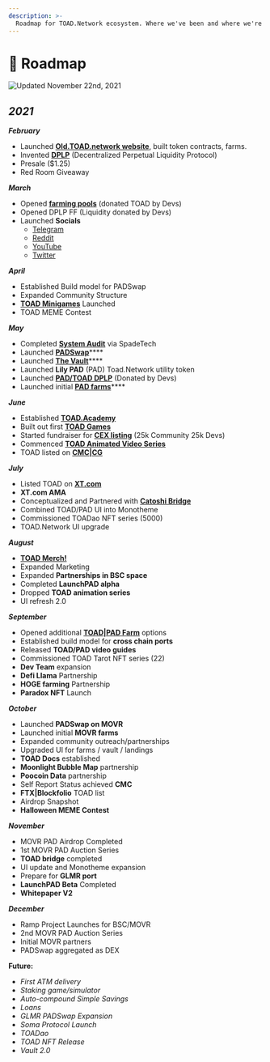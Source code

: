 ```yaml
---
description: >-
  Roadmap for TOAD.Network ecosystem. Where we've been and where we're going next.
---
```


# 🎯 Roadmap

![Updated November 22nd, 2021](../.gitbook/assets/FINAL.jpeg)

## _**2021**_

_**February**_

* Launched [**Old.TOAD.network website**](https://old.toad.network), built token contracts, farms.
* Invented [**DPLP**](../products/dplp.md) (Decentralized Perpetual Liquidity Protocol)
* Presale ($1.25)
* Red Room Giveaway

_**March**_

* Opened [**farming pools**](https://dapps.padswap.exchange/lpfarms) (donated TOAD by Devs)
* Opened DPLP FF (Liquidity donated by Devs)
* Launched **Socials**
  * [Telegram](https://t.me/toadnetwork)
  * [Reddit](https://www.reddit.com/r/toadnetwork)
  * [YouTube](https://www.youtube.com/channel/UCI\_vUc-HrJWtKXj-Re-hTSw)
  * [Twitter](https://twitter.com/toadnetwork)

_**April**_

* Established Build model for PADSwap
* Expanded Community Structure
* [**TOAD Minigames**](https://toad.academy/games/) Launched
* TOAD MEME Contest

_**May**_

* Completed [**System Audit**](https://dapps.padswap.exchange/pad\_audit\_report.pdf) via SpadeTech
* Launched [**PADSwap**](https://dapps.padswap.exchange)****
* Launched [**The Vault**](https://dapps.padswap.exchange/vault)****
* Launched **Lily PAD** (PAD) Toad.Network utility token
* Launched [**PAD/TOAD DPLP**](https://dapps.padswap.exchange/lpfarms) (Donated by Devs)
* Launched initial [**PAD farms**](https://dapps.padswap.exchange)****

_**June**_

* Established [**TOAD.Academy**](https://toad.academy/games/)
* Built out first [**TOAD Games**](https://toad.academy/games/)
* Started fundraiser for [**CEX listing**](https://www.xt.com/tradePro/toad\_usdt) (25k Community 25k Devs)
* Commenced [**TOAD Animated Video Series**](https://www.youtube.com/channel/UCI\_vUc-HrJWtKXj-Re-hTSw)
* TOAD listed on [**CMC**](https://coinmarketcap.com/currencies/toad-network/)**|**[**CG**](https://www.coingecko.com/en/coins/toad-network)

_**July**_

* Listed TOAD on [**XT.com**](https://www.xt.com/tradePro/toad\_usdt)
* **XT.com AMA**
* Conceptualized and Partnered with [**Catoshi Bridge**](https://the-crossing.io)
* Combined TOAD/PAD UI into Monotheme
* Commissioned TOADao NFT series (5000)
* TOAD.Network UI upgrade

_**August**_

* [**TOAD Merch!**](https://mail.google.com/mail/u/0/#inbox/FMfcgzGllCdWdRRZvlgXnztMrZGttsWT)
* Expanded Marketing
* Expanded **Partnerships in BSC space**
* Completed **LaunchPAD alpha**
* Dropped **TOAD animation series**
* UI refresh 2.0

_**September**_

* Opened additional [**TOAD|PAD Farm**](https://dapps.padswap.exchange) options
* Established build model for **cross chain ports**
* Released **TOAD/PAD video guides**
* Commissioned TOAD Tarot NFT series (22)
* **Dev Team** expansion
* **Defi Llama** Partnership
* **HOGE farming** Partnership
* **Paradox NFT** Launch

_**October**_

* Launched **PADSwap on MOVR**
* Launched initial **MOVR farms**
* Expanded community outreach/partnerships
* Upgraded UI for farms / vault / landings
* **TOAD Docs** established
* **Moonlight Bubble Map** partnership
* **Poocoin Data** partnership
* Self Report Status achieved **CMC**
* **FTX|Blockfolio** TOAD list
* Airdrop Snapshot
* **Halloween MEME Contest**

_**November**_

* MOVR PAD Airdrop Completed
* 1st MOVR PAD Auction Series
* **TOAD bridge** completed
* UI update and Monotheme expansion
* Prepare for **GLMR port**
* **LaunchPAD Beta** Completed
* **Whitepaper V2**

_**December**_

* Ramp Project Launches for BSC/MOVR
* 2nd MOVR PAD Auction Series
* Initial MOVR partners
* PADSwap aggregated as DEX

**Future:**

* _First ATM delivery_
* _Staking game/simulator_
* _Auto-compound Simple Savings_
* _Loans_
* _GLMR PADSwap Expansion_
* _Soma Protocol Launch_
* _TOADao_
* _TOAD NFT Release_
* _Vault 2.0_
